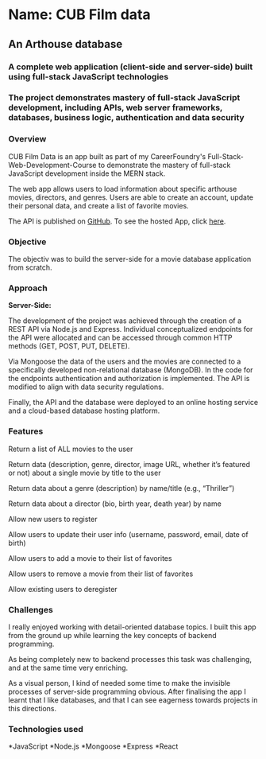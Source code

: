 # Name: CUB Film data
## An Arthouse database 

### A complete web application (client-side and server-side) built using full-stack JavaScript technologies

### The project demonstrates mastery of full-stack JavaScript development, including APIs, web server frameworks, databases, business logic, authentication and data security



### Overview

CUB Film Data is an app built as part of my CareerFoundry's Full-Stack-Web-Development-Course to demonstrate the mastery of full-stack JavaScript development inside the MERN stack. 

The web app allows users to load information about specific arthouse movies, directors, and genres. Users are able to create an account, update their personal data, and create a list of favorite movies. 

The API is published on [GitHub](https://github.com/ilsegaertner/CUB_Film_data).
To see the hosted App, click [here](https://cub-film-data-dc72bcc7ff05.herokuapp.com/).

### Objective

The objectiv was to build the server-side for a movie database application from scratch. 

### Approach
 
**Server-Side:**

The development of the project was achieved through the creation of a REST API via Node.js and Express. 
Individual conceptualized endpoints for the API were allocated and can be accessed through common HTTP methods (GET, POST, PUT, DELETE).

Via Mongoose the data of the users and the movies are connected to a specifically developed non-relational database (MongoDB). 
In the code for the endpoints authentication and authorization is implemented. The API is modified to align with data security regulations.

Finally, the API and the database were deployed to an online hosting service and a cloud-based database hosting platform.

### Features 

Return a list of ALL movies to the user 

Return data (description, genre, director, image URL, whether it’s featured or not) about a single movie by title to the user

Return data about a genre (description) by name/title (e.g., “Thriller”)

Return data about a director (bio, birth year, death year) by name

Allow new users to register

Allow users to update their user info (username, password, email, date of birth)

Allow users to add a movie to their list of favorites

Allow users to remove a movie from their list of favorites

Allow existing users to deregister 



### Challenges

I really enjoyed working with detail-oriented database topics. I built this app from the ground up while learning the key concepts of backend programming.

As being completely new to backend processes this task was challenging, and at the same time very enriching.

As a visual person, I kind of needed some time to make the invisible processes of server-side programming obvious. After finalising the app I learnt that I like databases, and that I can see  eagerness towards projects in this directions.

### Technologies used

*JavaScript
*Node.js
*Mongoose
*Express
*React

